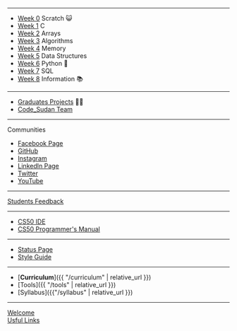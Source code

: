 ***

* [Week 0](https://mohamed-faroug.github.io/ap/curriculum/0/) Scratch 😺
* [Week 1](https://mohamed-faroug.github.io/ap/curriculum/1/) C
* [Week 2](https://mohamed-faroug.github.io/ap/curriculum/2/) Arrays
* [Week 3](https://mohamed-faroug.github.io/ap/curriculum/3/) Algorithms
* [Week 4](https://mohamed-faroug.github.io/ap/curriculum/4/) Memory
* [Week 5](https://mohamed-faroug.github.io/ap/curriculum/5/) Data Structures
* [Week 6](https://mohamed-faroug.github.io/ap/curriculum/6/) Python  🐍
* [Week 7](https://mohamed-faroug.github.io/ap/curriculum/7/) SQL
* [Week 8](https://mohamed-faroug.github.io/ap/curriculum/8/) Information 📚

***

* [Graduates Projects](https://code-sudan.github.io/home/graduates/) 🧑‍🎓
* [Code_Sudan Team](https://code-sudan.github.io/home/team/)


***

Communities

* [Facebook Page](https://www.facebook.com/codesudan)
* [GitHub](https://github.com/code-sudan)
* [Instagram](https://www.instagram.com/codesudan/)
* [LinkedIn Page](https://www.linkedin.com/company/66235022/)
* [Twitter](https://twitter.com/CodeSudan)
* [YouTube](https://www.youtube.com/channel/UCvw-oD093q--x27JrwNRhyw/)

***

[Students Feedback](https://code-sudan.github.io/home/feedback/)

***


* [CS50 IDE](https://ide.cs50.io/)
* [CS50 Programmer's Manual](https://man.cs50.io/)

***

* [Status Page](https://cs50.statuspage.io/)
* [Style Guide](https://cs50.readthedocs.io/style/c/)

***

* [**Curriculum**]({{ "/curriculum" | relative_url }})
* [Tools]({{ "/tools" | relative_url }})
* [Syllabus]({{"/syllabus" | relative_url }})


***

[Welcome](https://code-sudan.github.io/home/)<br />[Usful Links](https://code-sudan.github.io/home/usefullinks/)


